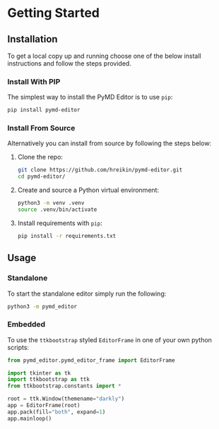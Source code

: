 <!-- GETTING STARTED -->
# Getting Started
<!-- ### Prerequisites

This is an example of how to list things you need to use the software and how to install them.
* npm
  ```sh
  npm install npm@latest -g
  ``` -->
## Installation
To get a local copy up and running choose one of the below install instructions and follow the steps provided.

### Install With PIP

The simplest way to install the PyMD Editor is to use `pip`:

```sh
pip install pymd-editor
```

### Install From Source

Alternatively you can install from source by following the steps below:

1. Clone the repo:
   ```sh
   git clone https://github.com/hreikin/pymd-editor.git
   cd pymd-editor/
   ```
2. Create and source a Python virtual environment:
   ```sh
   python3 -m venv .venv
   source .venv/bin/activate
   ```
3. Install requirements with `pip`:
   ```sh
   pip install -r requirements.txt
   ```

<!-- USAGE EXAMPLES -->
## Usage

### Standalone

To start the standalone editor simply run the following:

```sh
python3 -m pymd_editor
```

### Embedded

To use the `ttkbootstrap` styled `EditorFrame` in one of your own python scripts:

```python
from pymd_editor.pymd_editor_frame import EditorFrame

import tkinter as tk
import ttkbootstrap as ttk
from ttkbootstrap.constants import *

root = ttk.Window(themename="darkly")
app = EditorFrame(root)
app.pack(fill="both", expand=1)
app.mainloop()
```
